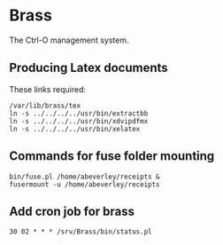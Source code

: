 # Brass

The Ctrl-O management system.

## Producing Latex documents

These links required:

```
/var/lib/brass/tex
ln -s ../../../../usr/bin/extractbb
ln -s ../../../../usr/bin/xdvipdfmx
ln -s ../../../../usr/bin/xelatex
```

## Commands for fuse folder mounting

```
bin/fuse.pl /home/abeverley/receipts &
fusermount -u /home/abeverley/receipts
```

## Add cron job for brass
```
30 02 * * * /srv/Brass/bin/status.pl
```
